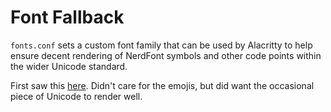 # Font Fallback
`fonts.conf` sets a custom font family that can be used by Alacritty to help
ensure decent rendering of NerdFont symbols and other code points within the
wider Unicode standard.

First saw this
[here](https://blog.sebastian-daschner.com/entries/linux-terminal-font-alacritty-jetbrains-mono-emoji).
Didn't care for the emojis, but did want the occasional piece of Unicode to
render well.

